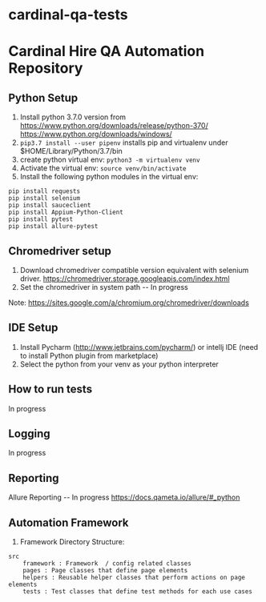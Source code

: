 # cardinal-qa-tests

# Cardinal Hire QA Automation Repository

## Python Setup
1. Install python 3.7.0 version from 
https://www.python.org/downloads/release/python-370/
https://www.python.org/downloads/windows/
2. `pip3.7 install --user pipenv`
installs pip and virtualenv under $HOME/Library/Python/3.7/bin
3. create python virtual env: `python3 -m virtualenv venv`
4. Activate the virtual env: `source venv/bin/activate`
5. Install the following python modules in the virtual env:
```
pip install requests
pip install selenium
pip install sauceclient
pip install Appium-Python-Client
pip install pytest
pip install allure-pytest
```
## Chromedriver setup
1. Download chromedriver compatible version equivalent with selenium driver.
https://chromedriver.storage.googleapis.com/index.html
2. Set the chromedriver in system path -- In progress

Note: https://sites.google.com/a/chromium.org/chromedriver/downloads

## IDE Setup
1. Install Pycharm (http://www.jetbrains.com/pycharm/) or intellj IDE (need to install Python plugin from marketplace)
2. Select the python from your venv as your python interpreter

## How to run tests
In progress

## Logging
In progress

## Reporting
Allure Reporting -- In progress
https://docs.qameta.io/allure/#_python

## Automation Framework
1. Framework Directory Structure:

```
src
    framework : Framework  / config related classes
    pages : Page classes that define page elements
    helpers : Reusable helper classes that perform actions on page elements
    tests : Test classes that define test methods for each use cases
```

